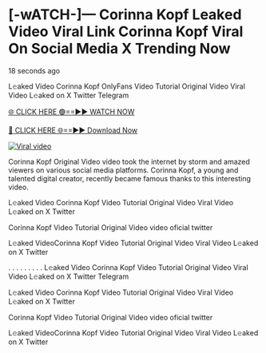# [-wATCH-]— Corinna Kopf Leaked Video Viral Link Corinna Kopf Viral On Social Media X Trending Now

18 seconds ago

L𝚎aked Video Corinna Kopf OnlyFans Video Tutorial Original Video Viral Video L𝚎aked on X Twitter Telegram

[🌐 CLICK HERE 🟢==►► WATCH NOW](https://cloudsportek.com/leaked-video/?Apex2.0)

[🔴 CLICK HERE 🌐==►► Download Now](https://cloudsportek.com/leaked-video/?Apex2.0)

[![Viral video](https://i.imgur.com/dJHk4Zq.gif)](https://cloudsportek.com/leaked-video/?Apex2.0)

Corinna Kopf Original Video video took the internet by storm and amazed viewers on various social media platforms. Corinna Kopf, a young and talented digital creator, recently became famous thanks to this interesting video.

L𝚎aked Video Corinna Kopf Video Tutorial Original Video Viral Video L𝚎aked on X Twitter

Corinna Kopf Video Tutorial Original Video video oficial twitter

L𝚎aked VideoCorinna Kopf Video Tutorial Original Video Viral Video L𝚎aked on X Twitter

. . . . . . . . . L𝚎aked Video Corinna Kopf Video Tutorial Original Video Viral Video L𝚎aked on X Twitter Telegram

L𝚎aked Video Corinna Kopf Video Tutorial Original Video Viral Video L𝚎aked on X Twitter

Corinna Kopf Video Tutorial Original Video video oficial twitter

L𝚎aked VideoCorinna Kopf Video Tutorial Original Video Viral Video L𝚎aked on X Twitter